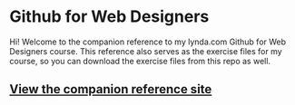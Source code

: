 Github for Web Designers
========================

Hi! Welcome to the companion reference to my lynda.com Github for Web Designers course. This reference also serves as the exercise files for my course, so you can download the exercise files from this repo as well.


## [View the companion reference site](https://bethp25.github.io/github-for-web-designers/)
